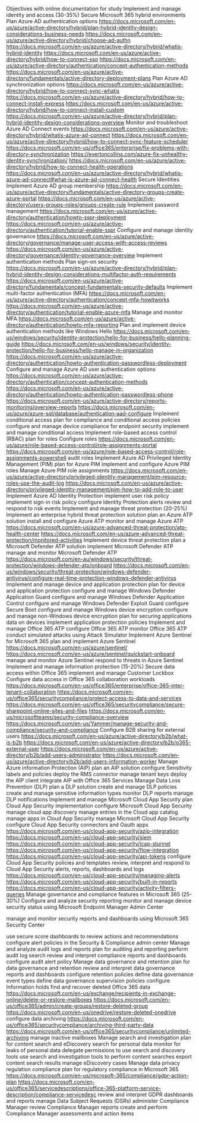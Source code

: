 Objectives with online documentation for study
Implement and manage identity and access (30-35%)
Secure Microsoft 365 hybrid environments
Plan Azure AD authentication options
https://docs.microsoft.com/en-us/azure/active-directory/hybrid/plan-hybrid-identity-design-considerations-business-needs
https://docs.microsoft.com/en-us/azure/active-directory/hybrid/choose-ad-authn
https://docs.microsoft.com/en-us/azure/active-directory/hybrid/whatis-hybrid-identity
https://docs.microsoft.com/en-us/azure/active-directory/hybrid/how-to-connect-sso
https://docs.microsoft.com/en-us/azure/active-directory/authentication/concept-authentication-methods
https://docs.microsoft.com/en-us/azure/active-directory/fundamentals/active-directory-deployment-plans
Plan Azure AD synchronization options
https://docs.microsoft.com/en-us/azure/active-directory/hybrid/how-to-connect-sync-whatis
https://docs.microsoft.com/en-us/azure/active-directory/hybrid/how-to-connect-install-express
https://docs.microsoft.com/en-us/azure/active-directory/hybrid/how-to-connect-install-custom
https://docs.microsoft.com/en-us/azure/active-directory/hybrid/plan-hybrid-identity-design-considerations-overview
Monitor and troubleshoot Azure AD Connect events
https://docs.microsoft.com/en-us/azure/active-directory/hybrid/whatis-azure-ad-connect
https://docs.microsoft.com/en-us/azure/active-directory/hybrid/how-to-connect-sync-feature-scheduler
https://docs.microsoft.com/en-us/office365/enterprise/fix-problems-with-directory-synchronization
https://evertoncollins.com/azure-fix-unhealthy-identity-synchronization/
https://docs.microsoft.com/en-us/azure/active-directory/hybrid/how-to-connect-health-operations
https://docs.microsoft.com/en-us/azure/active-directory/hybrid/whatis-azure-ad-connect#what-is-azure-ad-connect-health
Secure Identities
Implement Azure AD group membership
https://docs.microsoft.com/en-us/azure/active-directory/fundamentals/active-directory-groups-create-azure-portal
https://docs.microsoft.com/en-us/azure/active-directory/users-groups-roles/groups-create-rule
Implement password management
https://docs.microsoft.com/en-us/azure/active-directory/authentication/howto-sspr-deployment
https://docs.microsoft.com/en-us/azure/active-directory/authentication/tutorial-enable-sspr
Configure and manage identity governance
https://docs.microsoft.com/en-us/azure/active-directory/governance/manage-user-access-with-access-reviews
https://docs.microsoft.com/en-us/azure/active-directory/governance/identity-governance-overview
Implement authentication methods
Plan sign-on security
https://docs.microsoft.com/en-us/azure/active-directory/hybrid/plan-hybrid-identity-design-considerations-multifactor-auth-requirements
https://docs.microsoft.com/en-us/azure/active-directory/fundamentals/concept-fundamentals-security-defaults
Implement multi-factor authentication (MFA)
https://docs.microsoft.com/en-us/azure/active-directory/authentication/concept-mfa-howitworks
https://docs.microsoft.com/en-us/azure/active-directory/authentication/tutorial-enable-azure-mfa
Manage and monitor MFA
https://docs.microsoft.com/en-us/azure/active-directory/authentication/howto-mfa-reporting
Plan and implement device authentication methods like Windows Hello
https://docs.microsoft.com/en-us/windows/security/identity-protection/hello-for-business/hello-planning-guide
https://docs.microsoft.com/en-us/windows/security/identity-protection/hello-for-business/hello-manage-in-organization
https://docs.microsoft.com/en-us/azure/active-directory/authentication/howto-authentication-passwordless-deployment
Configure and manage Azure AD user authentication options
https://docs.microsoft.com/en-us/azure/active-directory/authentication/concept-authentication-methods
https://docs.microsoft.com/en-us/azure/active-directory/authentication/howto-authentication-passwordless-phone
https://docs.microsoft.com/en-us/azure/active-directory/reports-monitoring/overview-reports
https://docs.microsoft.com/en-us/azure/azure-sql/database/authentication-aad-configure
Implement conditional access
plan for compliance and conditional access policies
configure and manage device compliance for endpoint security
implement and manage conditional access
Implement role-based access control (RBAC)
plan for roles
Configure roles
https://docs.microsoft.com/en-us/azure/role-based-access-control/role-assignments-portal
https://docs.microsoft.com/en-us/azure/role-based-access-control/role-assignments-powershell
audit roles
Implement Azure AD Privileged Identity Management (PIM)
plan for Azure PIM
implement and configure Azure PIM roles
Manage Azure PIM role assignments
https://docs.microsoft.com/en-us/azure/active-directory/privileged-identity-management/pim-resource-roles-use-the-audit-log
https://docs.microsoft.com/en-us/azure/active-directory/privileged-identity-management/pim-how-to-add-role-to-user
Implement Azure AD Identity Protection
implement user risk policy
implement sign-in risk policy
configure Identity Protection alerts
review and respond to risk events
Implement and manage threat protection (20-25%)
Implement an enterprise hybrid threat protection solution
plan an Azure ATP solution
install and configure Azure ATP
monitor and manage Azure ATP
https://docs.microsoft.com/en-us/azure-advanced-threat-protection/atp-health-center
https://docs.microsoft.com/en-us/azure-advanced-threat-protection/monitored-activities
Implement device threat protection
plan a Microsoft Defender ATP solution
implement Microsoft Defender ATP
manage and monitor Microsoft Defender ATP
https://docs.microsoft.com/en-au/windows/security/threat-protection/windows-defender-atp/onboard
https://docs.microsoft.com/en-us/windows/security/threat-protection/windows-defender-antivirus/configure-real-time-protection-windows-defender-antivirus
Implement and manage device and application protection
plan for device and application protection
configure and manage Windows Defender Application Guard
configure and manage Windows Defender Application Control
configure and manage Windows Defender Exploit Guard
configure Secure Boot
configure and manage Windows device encryption
configure and manage non-Windows device encryption
plan for securing applications data on devices
implement application protection policies
Implement and manage Office 365 ATP
configure Office 365 ATP
monitor Office 365 ATP
conduct simulated attacks using Attack Simulator
Implement Azure Sentinel for Microsoft 365
plan and implement Azure Sentinel
https://docs.microsoft.com/en-us/azure/sentinel/
https://docs.microsoft.com/en-us/azure/sentinel/quickstart-onboard
manage and monitor Azure Sentinel
respond to threats in Azure Sentinel
Implement and manage information protection (15-20%)
Secure data access within Office 365
implement and manage Customer Lockbox
Configure data access in Office 365 collaboration workloads
https://docs.microsoft.com/en-us/office365/enterprise/office-365-inter-tenant-collaboration
https://docs.microsoft.com/en-us/office365/securitycompliance/protect-access-to-data-and-services
https://docs.microsoft.com/en-us/office365/securitycompliance/secure-sharepoint-online-sites-and-files
https://docs.microsoft.com/en-us/microsoftteams/security-compliance-overview
https://docs.microsoft.com/en-us/Yammer/manage-security-and-compliance/security-and-compliance
Configure B2B sharing for external users
https://docs.microsoft.com/en-us/azure/active-directory/b2b/what-is-b2b
https://docs.microsoft.com/en-us/azure/active-directory/b2b/o365-external-user
https://docs.microsoft.com/en-us/azure/active-directory/b2b/add-users-administrator
https://docs.microsoft.com/en-us/azure/active-directory/b2b/add-users-information-worker
Manage Azure information Protection (AIP)
plan an AIP solution
configure Sensitivity labels and policies
deploy the RMS connector
manage tenant keys
deploy the AIP client
integrate AIP with Office 365 Services
Manage Data Loss Prevention (DLP)
plan a DLP solution
create and manage DLP policies
create and manage sensitive information types
monitor DLP reports
manage DLP notifications
Implement and manage Microsoft Cloud App Security
plan Cloud App Security implementation
configure Microsoft Cloud App Security
manage cloud app discovery
manage entries in the Cloud app catalog
manage apps in Cloud App Security
manage Microsoft Cloud App Security
configure Cloud App Security connectors and Oauth apps
https://docs.microsoft.com/en-us/cloud-app-security/azip-integration
https://docs.microsoft.com/en-us/cloud-app-security/siem
https://docs.microsoft.com/en-us/cloud-app-security/icap-stunnel
https://docs.microsoft.com/en-us/cloud-app-security/flow-integration
https://docs.microsoft.com/en-us/cloud-app-security/api-tokens
configure Cloud App Security policies and templates
review, interpret and respond to Cloud App Security alerts, reports, dashboards and logs
https://docs.microsoft.com/en-us/cloud-app-security/managing-alerts
https://docs.microsoft.com/en-us/cloud-app-security/built-in-reports
https://docs.microsoft.com/en-us/cloud-app-security/activity-filters-queries
Manage governance and compliance features in Microsoft 365 (25-30%)
Configure and analyze security reporting
monitor and manage device security status using Microsoft Endpoint Manager Admin
Center

manage and monitor security reports and dashboards using Microsoft 365 Security
Center

use secure score dashboards to review actions and recommendations
configure alert policies in the Security & Compliance admin center
Manage and analyze audit logs and reports
plan for auditing and reporting
perform audit log search
review and interpret compliance reports and dashboards
configure audit alert policy
Manage data governance and retention
plan for data governance and retention
review and interpret data governance reports and dashboards
configure retention policies
define data governance event types
define data governance supervision policies
configure Information holds
find and recover deleted Office 365 data
https://docs.microsoft.com/en-us/exchange/recipients-in-exchange-online/delete-or-restore-mailboxes
https://docs.microsoft.com/en-us/office365/admin/create-groups/restore-deleted-group
https://docs.microsoft.com/en-us/onedrive/restore-deleted-onedrive
configure data archiving
https://docs.microsoft.com/en-us/office365/securitycompliance/archiving-third-party-data
https://docs.microsoft.com/en-us/office365/securitycompliance/unlimited-archiving
manage inactive mailboxes
Manage search and investigation
plan for content search and eDiscovery
search for personal data
monitor for leaks of personal data
delegate permissions to use search and discovery tools
use search and investigation tools to perform content searches
export content search results
manage eDiscovery cases
Manage data privacy regulation compliance
plan for regulatory compliance in Microsoft 365
https://docs.microsoft.com/en-us/microsoft-365/compliance/gdpr-action-plan
https://docs.microsoft.com/en-us/office365/servicedescriptions/office-365-platform-service-description/compliance-servicedesc
review and interpret GDPR dashboards and reports
manage Data Subject Requests (DSRs)
administer Compliance Manager
review Compliance Manager reports
create and perform Compliance Manager assessments and action items